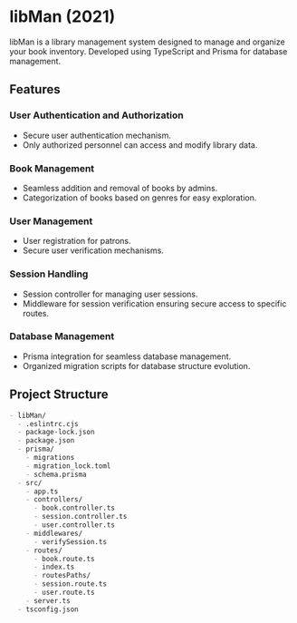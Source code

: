 # libMan (2021)

libMan is a library management system designed to manage and organize your book inventory. Developed using TypeScript and Prisma for database management.

## Features

### User Authentication and Authorization

- Secure user authentication mechanism.
- Only authorized personnel can access and modify library data.

### Book Management

- Seamless addition and removal of books by admins.
- Categorization of books based on genres for easy exploration.

### User Management

- User registration for patrons.
- Secure user verification mechanisms.

### Session Handling

- Session controller for managing user sessions.
- Middleware for session verification ensuring secure access to specific routes.

### Database Management

- Prisma integration for seamless database management.
- Organized migration scripts for database structure evolution.


## Project Structure

```markdown
- libMan/
  - .eslintrc.cjs
  - package-lock.json
  - package.json
  - prisma/
    - migrations
    - migration_lock.toml
    - schema.prisma
  - src/
    - app.ts
    - controllers/
      - book.controller.ts
      - session.controller.ts
      - user.controller.ts
    - middlewares/
      - verifySession.ts
    - routes/
      - book.route.ts
      - index.ts
      - routesPaths/
      - session.route.ts
      - user.route.ts
    - server.ts
  - tsconfig.json
